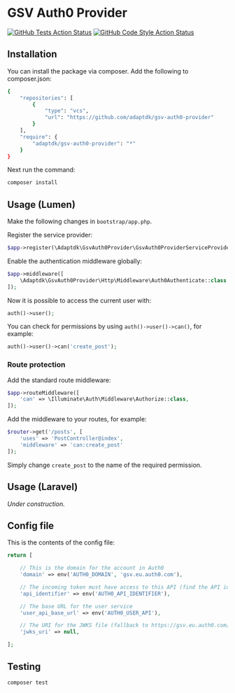 # GSV Auth0 Provider

[![GitHub Tests Action Status](https://img.shields.io/github/workflow/status/adaptdk/gsv-auth0-provider/run-tests?label=tests)](https://github.com/adaptdk/gsv-auth0-provider/actions?query=workflow%3Arun-tests+branch%3Amain)
[![GitHub Code Style Action Status](https://img.shields.io/github/workflow/status/adaptdk/gsv-auth0-provider/Check%20&%20fix%20styling?label=code%20style)](https://github.com/adaptdk/gsv-auth0-provider/actions?query=workflow%3A"Check+%26+fix+styling"+branch%3Amain)

## Installation

You can install the package via composer. Add the following to composer.json:
```bash
{
    "repositories": [
        {
            "type": "vcs",
            "url": "https://github.com/adaptdk/gsv-auth0-provider"
        }
    ],
    "require": {
        "adaptdk/gsv-auth0-provider": "*"
    }
}
```

Next run the command:
```bash
composer install
```

## Usage (Lumen)

Make the following changes in `bootstrap/app.php`.

Register the service provider:
```php
$app->register(\Adaptdk\GsvAuth0Provider\GsvAuth0ProviderServiceProvider::class);
```

Enable the authentication middleware globally:
```php
$app->middleware([
    \Adaptdk\GsvAuth0Provider\Http\Middleware\Auth0Authenticate::class,
]);
```

Now it is possible to access the current user with:
```php
auth()->user();
```

You can check for permissions by using `auth()->user()->can()`, for example:
```php
auth()->user()->can('create_post');
```

### Route protection

Add the standard route middleware:
```php
$app->routeMiddleware([
    'can' => \Illuminate\Auth\Middleware\Authorize::class,
]);
```

Add the middleware to your routes, for example:
```php
$router->get('/posts', [
    'uses' => 'PostController@index',
    'middleware' => 'can:create_post'
]);
```

Simply change `create_post` to the name of the required permission.

## Usage (Laravel)

_Under construction._

## Config file

This is the contents of the config file:

```php
return [

    // This is the domain for the account in Auth0
    'domain' => env('AUTH0_DOMAIN', 'gsv.eu.auth0.com'),

    // The incoming token must have access to this API (find the API identifier in Auth0)
    'api_identifier' => env('AUTH0_API_IDENTIFIER'),

    // The base URL for the user service
    'user_api_base_url' => env('AUTH0_USER_API'),

    // The URI for the JWKS file (fallback to https://gsv.eu.auth0.com/.well-known/jwks.json)
    'jwks_uri' => null,

];
```

## Testing

```bash
composer test
```
